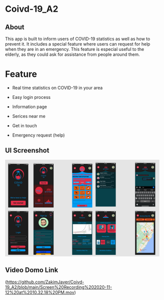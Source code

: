 # Coivd-19_A2
<h2>About</h2>
This app is built to inform users of COVID-19 statistics as well as how to prevent it. It includes a special feature where users can request for help when they are in an emergency. This feature is especial useful to the elderly, as they could ask for assistance from people around them.

<h1>Feature</h1>

* Real time statistics on COVID-19 in your area

* Easy login process

* Information page

* Serices near me

* Get in touch 

* Emergency request (help)


<h2>UI Screenshot</h2>

![alt text](https://github.com/ZakimJaver/Coivd-19_A2/blob/main/IMG_0085.jpg)

<h2>Video Domo Link</h2>

(https://github.com/ZakimJaver/Coivd-19_A2/blob/main/Screen%20Recording%202020-11-12%20at%2010.32.18%20PM.mov)

